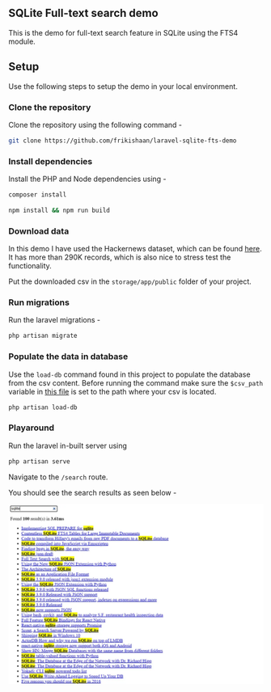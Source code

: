 ## SQLite Full-text search demo

This is the demo for full-text search feature in SQLite using the FTS4 module.


## Setup

Use the following steps to setup the demo in your local environment.

### Clone the repository

Clone the repository using the following command - 

```bash
git clone https://github.com/frikishaan/laravel-sqlite-fts-demo
```

### Install dependencies

Install the PHP and Node dependencies using - 

```bash
composer install
```

```bash
npm install && npm run build
```

### Download data

In this demo I have used the Hackernews dataset, which can be found [here](https://www.kaggle.com/datasets/hacker-news/hacker-news-posts). It has more than 290K records, which is also nice to stress test the functionality.

Put the downloaded csv in the `storage/app/public` folder of your project.

### Run migrations 

Run the laravel migrations - 

```bash
php artisan migrate
```

### Populate the data in database

Use the `load-db` command found in this project to populate the database from the csv content.
Before running the command make sure the `$csv_path` variable in [this file](./app/Console/Commands/PopulateDatabase.php#L26) is set to the path where your csv is located.

```bash
php artisan load-db
```

### Playaround

Run the laravel in-built server using 

```bash
php artisan serve
```

Navigate to the `/search` route.

You should see the search results as seen below - 

![SQLite FTS demo using laravel](./screenshots/sqlite-fts-demo.webp)